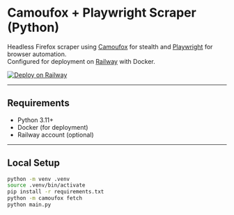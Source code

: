 # Camoufox + Playwright Scraper (Python)

Headless Firefox scraper using [Camoufox](https://github.com/cvzi/camoufox) for stealth and [Playwright](https://playwright.dev/python/) for browser automation.  
Configured for deployment on [Railway](https://railway.app) with Docker.

[![Deploy on Railway](https://railway.com/button.svg)](https://railway.com/deploy/camoufox-python?referralCode=dPr4mc)

---

## Requirements

- Python 3.11+
- Docker (for deployment)
- Railway account (optional)

---

## Local Setup

```bash
python -m venv .venv
source .venv/bin/activate
pip install -r requirements.txt
python -m camoufox fetch
python main.py
